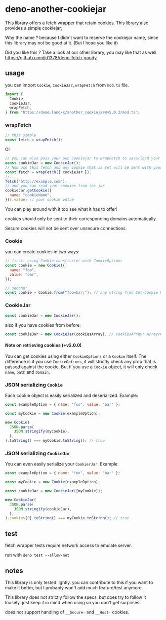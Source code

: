 # deno-another-cookiejar

This library offers a fetch wrapper that retain cookies. This library also
provides a simple cookiejar;

Why the name ? because I didn't want to reserve the cookiejar name, since this
library may not be good at it. (But I hope you like it)

Did you like this ? Take a look at our other library, you may like that as well:
<https://github.com/jd1378/deno-fetch-goody>

## usage

you can import `Cookie`, `CookieJar`, `wrapFetch` from `mod.ts` file.

```js
import {
  Cookie,
  CookieJar,
  wrapFetch,
} from "https://deno.land/x/another_cookiejar@v5.0.3/mod.ts";
```

### wrapFetch

```js
// this simple
const fetch = wrapFetch();
```

Or

```js
// you can also pass your own cookiejar to wrapFetch to save/load your cookies
const cookieJar = new CookieJar();
// Now use this fetch and any cookie that is set will be sent with your next requests automatically
const fetch = wrapFetch({ cookieJar });
//...
fetch("http://example.com");
// and you can read your cookies from the jar
cookieJar.getCookie({
  name: "cookieName",
})?.value; // your cookie value
```

You can play around with it too see what it has to offer!

cookies should only be sent to their corresponding domains automatically.

Secure cookies will not be sent over unsecure connections.

### Cookie

you can create cookies in two ways:

```js
// first: using Cookie constructor with CookieOptions
const cookie = new Cookie({
  name: "foo",
  value: "bar",
});
```

```js
// second:
const cookie = Cookie.from("foo=bar;"); // any string from Set-Cookie header value is also valid.
```

### CookieJar

```js
const cookieJar = new CookieJar();
```

also if you have cookies from before:

```js
const cookieJar = new CookieJar(cookiesArray); // cookiesArray: Array<Cookie> | Array<CookieOptions>
```

#### Note on retrieving cookies (+v2.0.0)

You can get cookies using either `CookieOptions` or a `Cookie` itself. The
difference is if you use `CookieOptions`, it will strictly check any prop that
is passed against the cookie. But if you use a `Cookie` object, it will only
check `name`, `path` and `domain`.

### JSON serializing `Cookie`

Each cookie object is easily serialized and deserialized. Example:

```js
const exampleOption = { name: "foo", value: "bar" };

const myCookie = new Cookie(exampleOption);

new Cookie(
  JSON.parse(
    JSON.stringify(myCookie),
  ),
).toString() === myCookie.toString(); // true
```

### JSON serializing `CookieJar`

You can even easily serialize your `CookierJar`. Example:

```js
const exampleOption = { name: "foo", value: "bar" };

const myCookie = new Cookie(exampleOption);

const cookieJar = new CookieJar([myCookie]);

new CookieJar(
  JSON.parse(
    JSON.stringify(cookieJar),
  ),
).cookies[0].toString() === myCookie.toString(); // true
```

## test

fetch wrapper tests require network access to emulate server.

run with `deno test --allow-net`

## notes

This library is only tested lightly. you can contribute to this if you want to
make it better, but I probably won't add much feature/test anymore.

This library does not strictly follow the specs, but does try to follow it
loosely. just keep it in mind when using so you don't get surprises.

does not support handling of `__Secure-` and `__Host-` cookies.
